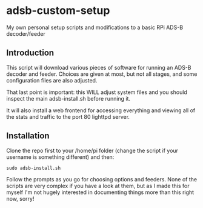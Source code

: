 # adsb-custom-setup
My own personal setup scripts and modifications to a basic RPi ADS-B decoder/feeder

## Introduction

This script will download various pieces of software for running an ADS-B decoder and feeder. Choices are given at most, but not all stages, and some configuration files are also adjusted.

That last point is important: this WILL adjust system files and you should inspect the main adsb-install.sh before running it.

It will also install a web frontend for accessing everything and viewing all of the stats and traffic to the port 80 lighttpd server.

## Installation

Clone the repo first to your /home/pi folder (change the script if your username is something different) and then:

`sudo adsb-install.sh`

Follow the prompts as you go for choosing options and feeders. None of the scripts are very complex if you have a look at them, but as I made this for myself I'm not hugely interested in documenting things more than this right now, sorry!
